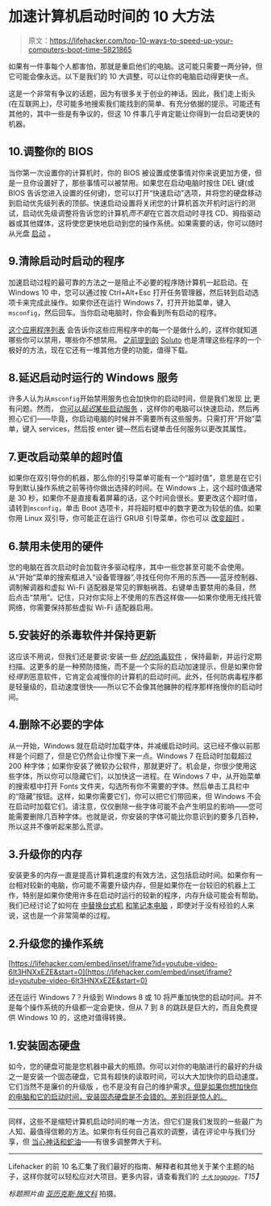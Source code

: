 # 加速计算机启动时间的 10 大方法

> 原文：<https://lifehacker.com/top-10-ways-to-speed-up-your-computers-boot-time-5821865>

如果有一件事每个人都害怕，那就是重启他们的电脑。这可能只需要一两分钟，但它可能会像永远。以下是我们的 10 大调整，可以让你的电脑启动得更快一点。



这是一个非常有争议的话题，因为有很多关于创业的神话。因此，我们走上街头(在互联网上)，尽可能多地搜索我们能找到的简单、有充分依据的提示。可能还有其他的，其中一些是有争议的，但这 10 件事几乎肯定能让你得到一台启动更快的机器。

## 10.调整你的 BIOS

当你第一次设置你的计算机时，你的 BIOS 被设置成使事情对你来说更加方便，但是一旦你设置好了，那些事情可以被禁用。如果您在启动电脑时按住 DEL 键(或 BIOS 告诉您进入设置的任何键)，您可以打开“快速启动”选项，并将您的硬盘移动到启动优先级列表的顶部。快速启动设置将关闭您的计算机首次开机时运行的测试，启动优先级调整将告诉您的计算机*而不是*在它首次启动时寻找 CD、拇指驱动器或其他媒体，这将使您更快地启动到您的操作系统。如果需要的话，你可以随时从光盘 [启动](http://lifehacker.com/how-to-boot-from-a-usb-drive-or-cd-on-any-computer-5991848) 。

## 9.清除启动时启动的程序

加速启动过程的最可靠的方法之一是阻止不必要的程序随计算机一起启动。在 Windows 10 中，您可以通过按 Ctrl+Alt+Esc 打开任务管理器，然后转到启动选项卡来完成此操作。如果你还在运行 Windows 7，打开开始菜单，键入`msconfig`，然后回车。当你启动电脑时，你会看到所有启动的程序。

[这个应用程序列表](https://lifehacker.com/know-which-apps-to-remove-from-msconfig-with-this-start-5718799) 会告诉你这些应用程序中的每一个是做什么的，这样你就知道哪些你可以禁用，哪些你不想禁用。 [之前提到的](http://lifehacker.com/soluto-is-an-awesome-tool-to-speed-up-your-system-boot-5561303) [Soluto](http://www.soluto.com/) 也是清理这些程序的一个极好的方法，现在它还有一堆其他方便的功能，值得下载。

## 8.延迟启动时运行的 Windows 服务

许多人认为从`msconfig`开始禁用服务也会加快你的启动时间，但是我们发现 [比](https://lifehacker.com/debunking-common-windows-performance-tweaking-myths-5033518) 更有问题。然而， [你可以*延迟*某些启动服务](http://www.howtogeek.com/howto/windows-vista/start-your-computer-more-quickly-by-delaying-the-startup-of-a-service-in-vista/) ，这样你的电脑可以快速启动，然后再担心它们——毕竟，你启动电脑的时候并不需要所有这些服务。只需打开“开始”菜单，键入 services，然后按 enter 键—然后右键单击任何服务以更改其属性。

## 7.更改启动菜单的超时值

如果你在双引导你的机器，那么你的引导菜单可能有一个“超时值”，意思是在它引导到默认操作系统之前等待你做出选择的时间。在 Windows 上，这个超时值通常是 30 秒，如果你不是直接看着屏幕的话，这个时间会很长。要更改这个超时值，请转到`msconfig`，单击 Boot 选项卡，并将超时框中的数字更改为较低的值。如果你用 Linux 双引导，你可能正在运行 GRUB 引导菜单，你也可以 [改变超时](http://www.howtogeek.com/howto/ubuntu/change-the-grub-menu-timeout-on-ubuntu/) 。

## 6.禁用未使用的硬件

您的电脑在首次启动时会加载许多驱动程序，其中一些您甚至可能不会使用。从“开始”菜单的搜索框进入“设备管理器”,寻找任何你不用的东西——蓝牙控制器、调制解调器和虚拟 Wi-Fi 适配器是常见的罪魁祸首。右键单击要禁用的条目，然后点击“禁用”。记住，只对你实际上不使用的东西这样做——如果你使用无线托管网络，你需要保持那些虚拟 Wi-Fi 适配器启用。

## 5.安装好的杀毒软件并保持更新

这应该不用说，但我们还是要说:安装一些 [*好的*杀毒软件](https://lifehacker.com/the-best-antivirus-app-for-windows-5865356) ，保持最新，并运行定期扫描。这更多的是一种预防措施，而不是一个实际的启动加速提示，但是如果你曾经*得到*恶意软件，它肯定会减慢你的计算机的启动时间。此外，任何防病毒程序都是轻量级的，启动速度很快——所以它不会像其他臃肿的程序那样拖慢你的启动时间。

## 4.删除不必要的字体

从一开始，Windows 就在启动时加载字体，并减缓启动时间。这已经不像以前那样是个问题了，但是它仍然会让你慢下来一点。Windows 7 在启动时加载超过 200 种字体；如果你安装了微软办公软件，那就更好了。机会是，你很少使用这些字体，所以你可以隐藏它们，以加快这一进程。在 Windows 7 中，从开始菜单的搜索框中打开 Fonts 文件夹，勾选所有你不需要的字体。然后单击工具栏中的“隐藏”按钮。这样，如果你需要它们，你可以把它们带回来，但 Windows 不会在启动时加载它们。请注意，仅仅删除一些字体可能不会产生明显的影响——您可能需要删除几百种字体。也就是说，你安装的字体可能比你意识到的要多几百种，所以这并不像听起来那么荒谬。

## 3.升级你的内存

安装更多的内存一直是提高计算机速度的有效方法，这包括启动时间。如果你有一台相对较新的电脑，你可能不需要升级内存，但是如果你在一台较旧的机器上工作，特别是如果你使用许多在启动时运行的较新的程序，内存升级可能会有帮助。我们已经讨论了如何在 [中替换台式机](http://lifehacker.com/hack-attack-how-to-install-ram-138665) [和笔记本电脑](http://lifehacker.com/diy-laptop-repairs-and-upgrades-upgrading-ram-5649112) ，即使对于没有经验的人来说，这也是一个非常简单的过程。

## 2.升级您的操作系统

 [https://lifehacker.com/embed/inset/iframe?id=youtube-video-6It3HNXxEZE&start=0](https://lifehacker.com/embed/inset/iframe?id=youtube-video-6It3HNXxEZE&start=0) 

还在运行 Windows 7？升级到 Windows 8 或 10 将严重加快您的启动时间。并不是每个操作系统的升级都一定会更快，但从 7 到 8 的跳跃是巨大的，而且免费提供 Windows 10 的，这绝对值得转换。

## 1.安装固态硬盘

如今，您的硬盘可能是您机器中最大的瓶颈。你可以对你的电脑进行的最好的升级之一是安装一个固态硬盘，它具有超快的读取时间，可以大大加快你的启动速度。它们当然不是廉价的升级版 ，也不是没有自己的维护需求[，但是如果你想加快你的电脑和它的启动时间，安装固态硬盘是不会错的。差别将是惊人的。](https://lifehacker.com/how-to-take-full-advantage-of-your-solid-state-drive-5586733)

* * *

同样，这些不是缩短计算机启动时间的唯一方法，但它们是我们发现的一些最广为人知、最值得信赖的方法。如果你有任何自己喜欢的调整，请在评论中与我们分享，但 [当心神话和蛇油](https://lifehacker.com/debunking-common-windows-performance-tweaking-myths-5033518)——有很多调整弊大于利。

* * *

Lifehacker 的前 10 名汇集了我们最好的指南、解释者和其他关于某个主题的帖子，这样你就可以轻松应对大项目。更多内容，请查看我们的 [*<small>十大 tagpage</small>*](http://lifehacker.com/tag/lifehacker-top-10)*<small>。</small>T15】*

*标题照片由* [*亚历克斯·施文科*](http://www.flickr.com/photos/schwenke/2421138425/) 拍摄。